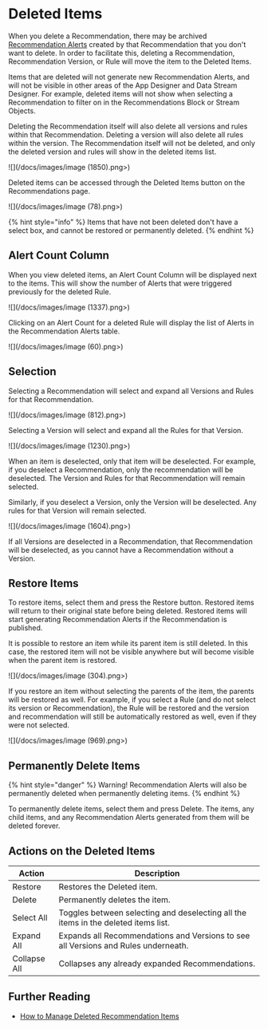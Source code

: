 # Deleted Items

When you delete a Recommendation, there may be archived [Recommendation Alerts](recommendation-alert.md) created by that Recommendation that you don't want to delete. In order to facilitate this, deleting a Recommendation, Recommendation Version, or Rule will move the item to the Deleted Items.

Items that are deleted will not generate new Recommendation Alerts, and will not be visible in other areas of the App Designer and Data Stream Designer. For example, deleted items will not show when selecting a Recommendation to filter on in the Recommendations Block or Stream Objects.

Deleting the Recommendation itself will also delete all versions and rules within that Recommendation. Deleting a version will also delete all rules within the version. The Recommendation itself will not be deleted, and only the deleted version and rules will show in the deleted items list.&#x20;

![](/docs/images/image (1850).png>)

Deleted items can be accessed through the Deleted Items button on the Recommendations page.&#x20;

![](/docs/images/image (78).png>)

{% hint style="info" %}
Items that have not been deleted don't have a select box, and cannot be restored or permanently deleted.
{% endhint %}

## Alert Count Column

When you view deleted items, an Alert Count Column will be displayed next to the items. This will show the number of Alerts that were triggered previously for the deleted Rule. &#x20;

![](/docs/images/image (1337).png>)

Clicking on an Alert Count for a deleted Rule will display the list of Alerts in the Recommendation Alerts table.&#x20;

![](/docs/images/image (60).png>)

## Selection

Selecting a Recommendation will select and expand all Versions and Rules for that Recommendation.&#x20;

![](/docs/images/image (812).png>)

Selecting a Version will select and expand all the Rules for that Version.

![](/docs/images/image (1230).png>)

When an item is deselected, only that item will be deselected. For example, if you deselect a Recommendation, only the recommendation will be deselected. The Version and Rules for that Recommendation will remain selected.&#x20;

Similarly, if you deselect a Version, only the Version will be deselected. Any rules for that Version will remain selected.&#x20;

![](/docs/images/image (1604).png>)

If all Versions are deselected in a Recommendation, that Recommendation will be deselected, as you cannot have a Recommendation without a Version.

## Restore Items

To restore items, select them and press the Restore button. Restored items will return to their original state before being deleted. Restored items will start generating Recommendation Alerts if the Recommendation is published.

It is possible to restore an item while its parent item is still deleted. In this case, the restored item will not be visible anywhere but will become visible when the parent item is restored.

![](/docs/images/image (304).png>)

If you restore an item without selecting the parents of the item, the parents will be restored as well. For example, if you select a Rule (and do not select its version or Recommendation), the Rule will be restored and the version and recommendation will still be automatically restored as well, even if they were not selected.&#x20;

![](/docs/images/image (969).png>)

## Permanently Delete Items

{% hint style="danger" %}
Warning! Recommendation Alerts will also be permanently deleted when permanently deleting items.
{% endhint %}

To permanently delete items, select them and press Delete. The items, any child items, and any Recommendation Alerts generated from them will be deleted forever.

## Actions on the Deleted Items

| **Action**   | **Description**                                                                    |
| ------------ | ---------------------------------------------------------------------------------- |
| Restore      | Restores the Deleted item.                                                         |
| Delete       | Permanently deletes the item.                                                      |
| Select All   | Toggles between selecting and deselecting all the items in the deleted items list. |
| Expand All   | Expands all Recommendations and Versions to see all Versions and Rules underneath. |
| Collapse All | Collapses any already expanded Recommendations.                                    |

## Further Reading

* [How to Manage Deleted Recommendation Items](../../how-tos/recommendations/manage-deleted-recommendation-items.md)



